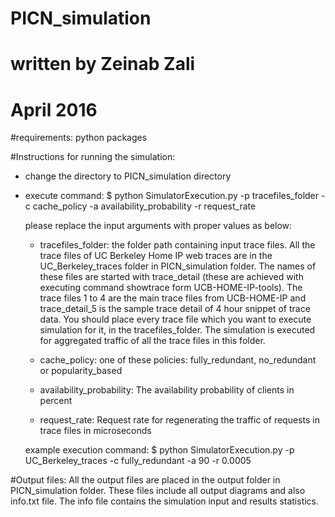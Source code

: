 # PICN_simulation
# written by Zeinab Zali 
# April 2016

#requirements:
python packages

#Instructions for running the simulation:
- change the directory to PICN_simulation directory
- execute command:
  $ python SimulatorExecution.py -p tracefiles_folder -c cache_policy -a availability_probability -r request_rate
  
  please replace the input arguments with proper values as below:
  
  + tracefiles_folder: the folder path containing input trace files. All the trace files of UC Berkeley Home IP web traces                            are in the UC_Berkeley_traces folder in PICN_simulation folder. The names of these files are started                            with trace_detail (these are achieved with executing command showtrace form UCB-HOME-IP-tools). The                            trace files 1 to 4 are the main trace files from UCB-HOME-IP and trace_detail_5 is the sample trace                            detail of 4 hour snippet of trace data. You should place every trace file which you want to execute                            simulation for it, in the tracefiles_folder. The simulation is executed for aggregated traffic of all                          the trace files in this folder. 
  
  + cache_policy: one of these policies: fully_redundant, no_redundant or popularity_based
  
  + availability_probability: The availability probability of clients in percent
  + request_rate: Request rate for regenerating the traffic of requests in trace files in microseconds
  
  example execution command: 
  $ python SimulatorExecution.py -p UC_Berkeley_traces -c fully_redundant -a 90 -r 0.0005
  
#Output files:
All the output files are placed in the output folder in PICN_simulation folder. These files include all output diagrams and also info.txt file. The info file contains the simulation input and results statistics.
  
  
  


